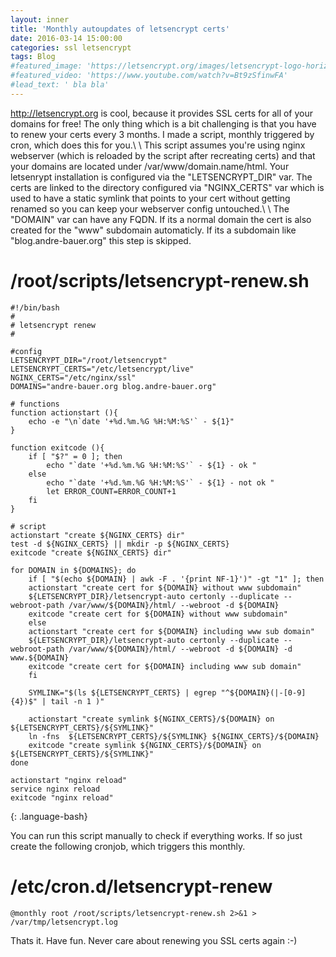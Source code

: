 ```yaml
---
layout: inner
title: 'Monthly autoupdates of letsencrypt certs'
date: 2016-03-14 15:00:00
categories: ssl letsencrypt
tags: Blog
#featured_image: 'https://letsencrypt.org/images/letsencrypt-logo-horizontal.svg'
#featured_video: 'https://www.youtube.com/watch?v=Bt9zSfinwFA'
#lead_text: ' bla bla'
---
```


<http://letsencrypt.org> is cool, because it provides SSL certs for all of your domains for free! The only thing which is a bit challenging is that you have to renew your certs every 3 months. I made a script, monthly triggered by cron, which does this for you.\\
\\
This script assumes you're using nginx webserver (which is reloaded by the script after recreating certs) and that your domains are located under /var/www/domain.name/html. Your letsenrypt installation is configured via the "LETSENCRYPT_DIR" var. The certs are linked to the directory configured via "NGINX_CERTS" var which is used to have a static symlink that points to your cert without getting renamed so you can keep your webserver config untouched.\\
\\
The "DOMAIN" var can have any FQDN. If its a normal domain the cert is also created for the "www" subdomain automaticly. If its a subdomain like "blog.andre-bauer.org" this step is skipped.

/root/scripts/letsencrypt-renew.sh
====================

~~~
#!/bin/bash
#
# letsencrypt renew
#

#config
LETSENCRYPT_DIR="/root/letsencrypt"
LETSENCRYPT_CERTS="/etc/letsencrypt/live"
NGINX_CERTS="/etc/nginx/ssl"
DOMAINS="andre-bauer.org blog.andre-bauer.org"

# functions
function actionstart (){
    echo -e "\n`date '+%d.%m.%G %H:%M:%S'` - ${1}"
}

function exitcode (){
    if [ "$?" = 0 ]; then
        echo "`date '+%d.%m.%G %H:%M:%S'` - ${1} - ok "
    else
        echo "`date '+%d.%m.%G %H:%M:%S'` - ${1} - not ok "
        let ERROR_COUNT=ERROR_COUNT+1
    fi
}

# script
actionstart "create ${NGINX_CERTS} dir"
test -d ${NGINX_CERTS} || mkdir -p ${NGINX_CERTS}
exitcode "create ${NGINX_CERTS} dir"

for DOMAIN in ${DOMAINS}; do
    if [ "$(echo ${DOMAIN} | awk -F . '{print NF-1}')" -gt "1" ]; then
	actionstart "create cert for ${DOMAIN} without www subdomain"
	${LETSENCRYPT_DIR}/letsencrypt-auto certonly --duplicate --webroot-path /var/www/${DOMAIN}/html/ --webroot -d ${DOMAIN}
	exitcode "create cert for ${DOMAIN} without www subdomain"
    else
	actionstart "create cert for ${DOMAIN} including www sub domain"
	${LETSENCRYPT_DIR}/letsencrypt-auto certonly --duplicate --webroot-path /var/www/${DOMAIN}/html/ --webroot -d ${DOMAIN} -d www.${DOMAIN}
	exitcode "create cert for ${DOMAIN} including www sub domain"
    fi

    SYMLINK="$(ls ${LETSENCRYPT_CERTS} | egrep "^${DOMAIN}(|-[0-9]{4})$" | tail -n 1 )"

    actionstart "create symlink ${NGINX_CERTS}/${DOMAIN} on ${LETSENCRYPT_CERTS}/${SYMLINK}"
    ln -fns  ${LETSENCRYPT_CERTS}/${SYMLINK} ${NGINX_CERTS}/${DOMAIN}
    exitcode "create symlink ${NGINX_CERTS}/${DOMAIN} on ${LETSENCRYPT_CERTS}/${SYMLINK}"
done

actionstart "nginx reload"
service nginx reload
exitcode "nginx reload"
~~~
{: .language-bash}

You can run this script manually to check if everything works. If so just create the following cronjob, which triggers this monthly. 


/etc/cron.d/letsencrypt-renew
=============================

~~~
@monthly root /root/scripts/letsencrypt-renew.sh 2>&1 > /var/tmp/letsencrypt.log
~~~

Thats it. Have fun. Never care about renewing you SSL certs again :-)
